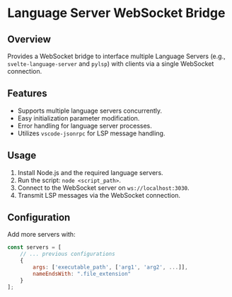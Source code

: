 # Language Server WebSocket Bridge

## Overview
Provides a WebSocket bridge to interface multiple Language Servers (e.g., `svelte-language-server` and `pylsp`) with clients via a single WebSocket connection.

## Features
- Supports multiple language servers concurrently.
- Easy initialization parameter modification.
- Error handling for language server processes.
- Utilizes `vscode-jsonrpc` for LSP message handling.

## Usage

1. Install Node.js and the required language servers.
2. Run the script: `node <script_path>`.
3. Connect to the WebSocket server on `ws://localhost:3030`.
4. Transmit LSP messages via the WebSocket connection.

## Configuration

Add more servers with:

```javascript
const servers = [
    // ... previous configurations
    {
        args: ['executable_path', ['arg1', 'arg2', ...]],
        nameEndsWith: ".file_extension"
    }
];
```
